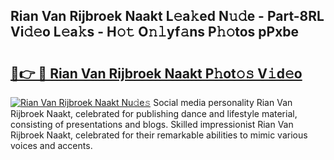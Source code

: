 ## Rian Van Rijbroek Naakt L𝚎a𝚔ed N𝚞𝚍e - Part-8RL Vi𝚍𝚎o L𝚎a𝚔s - H𝚘𝚝 O𝚗𝚕yf𝚊ns P𝚑𝚘tos pPxbe

# <h2><a href="http://kf61bi.oniu.top/?m=Rian+Van+Rijbroek+Naakt">🔗👉 🔴 Rian Van Rijbroek Naakt P𝚑ot𝚘𝚜 V𝚒d𝚎o</a></h2>

[![Rian Van Rijbroek Naakt Nu𝚍e𝚜](https://i.imgur.com/0qMVB7G.gif)](http://kf61bi.oniu.top/?m=Rian+Van+Rijbroek+Naakt)
Social media personality Rian Van Rijbroek Naakt, celebrated for publishing dance and lifestyle material, consisting of presentations and blogs. Skilled impressionist Rian Van Rijbroek Naakt, celebrated for their remarkable abilities to mimic various voices and accents.  
